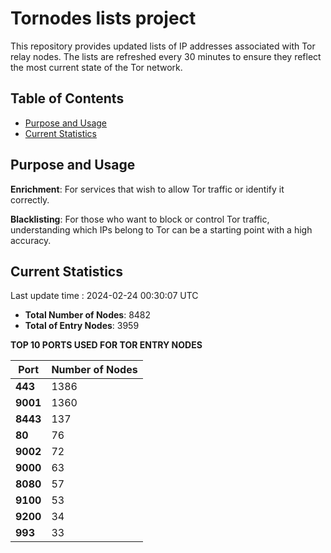 # Tornodes lists project

This repository provides updated lists of IP addresses associated with Tor relay nodes. The lists are refreshed every 30 minutes to ensure they reflect the most current state of the Tor network.

## Table of Contents

- [Purpose and Usage](#purpose-and-usage)
- [Current Statistics](#current-statistics)


## Purpose and Usage

**Enrichment**: For services that wish to allow Tor traffic or identify it correctly.

**Blacklisting**: For those who want to block or control Tor traffic, understanding which IPs belong to Tor can be a starting point with a high accuracy.

## Current Statistics

Last update time : 2024-02-24 00:30:07 UTC

- **Total Number of Nodes**: 8482
- **Total of Entry Nodes**: 3959

**TOP 10 PORTS USED FOR TOR ENTRY NODES**

| **Port** | **Number of Nodes** |
|------|-----------------|
| **443**   | 1386  |
| **9001**   | 1360  |
| **8443**   | 137  |
| **80**   | 76  |
| **9002**   | 72  |
| **9000**   | 63  |
| **8080**   | 57  |
| **9100**   | 53  |
| **9200**   | 34  |
| **993**   | 33  |

